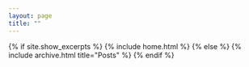 ```yaml
---
layout: page
title: ""
---
```

{% if site.show_excerpts %}
  {% include home.html %}
{% else %}
  {% include archive.html title="Posts" %}
{% endif %}

